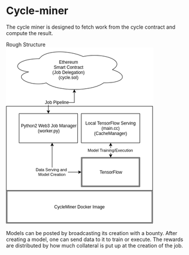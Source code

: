 # Cycle-miner

The cycle miner is designed to fetch work from the cycle contract and compute the result. 




Rough Structure
![structure diagram](diagram/structure.png?raw=true "Structure")




Models can be posted by broadcasting its creation with a bounty. After creating a model, one can send data to it to train or execute. The rewards are distributed by how much collateral is put up at the creation of the job. 
